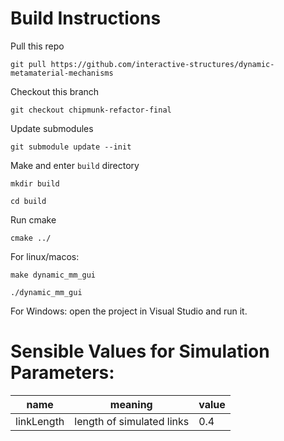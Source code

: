 # Build Instructions
Pull this repo

`git pull https://github.com/interactive-structures/dynamic-metamaterial-mechanisms`

Checkout this branch

`git checkout chipmunk-refactor-final`

Update submodules

`git submodule update --init`

Make and enter `build` directory

`mkdir build`

`cd build`

Run cmake

`cmake ../`

For linux/macos:

`make dynamic_mm_gui`

`./dynamic_mm_gui`

For Windows: open the project in Visual Studio and run it.

# Sensible Values for Simulation Parameters:
| name | meaning | value |
| -- | -- | -- |
| linkLength | length of simulated links | 0.4 |
